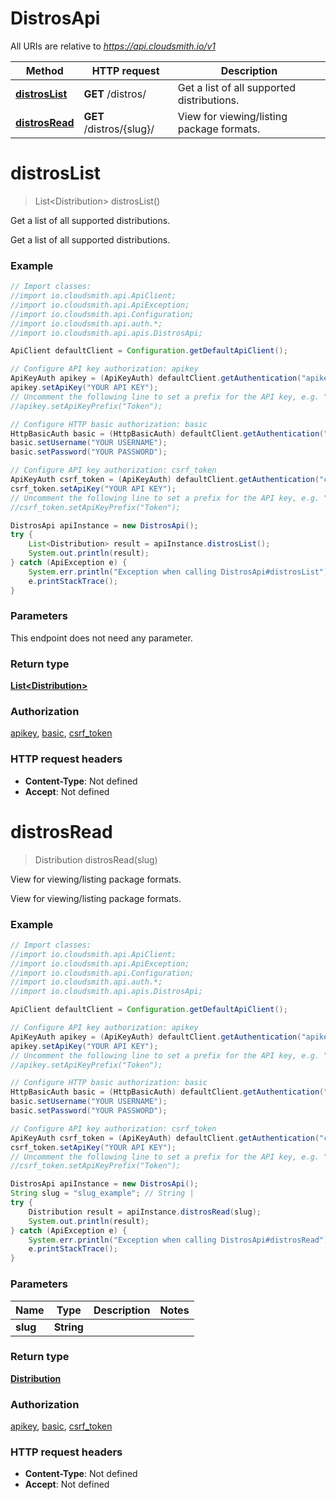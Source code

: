 # DistrosApi

All URIs are relative to *https://api.cloudsmith.io/v1*

Method | HTTP request | Description
------------- | ------------- | -------------
[**distrosList**](DistrosApi.md#distrosList) | **GET** /distros/ | Get a list of all supported distributions.
[**distrosRead**](DistrosApi.md#distrosRead) | **GET** /distros/{slug}/ | View for viewing/listing package formats.


<a name="distrosList"></a>
# **distrosList**
> List&lt;Distribution&gt; distrosList()

Get a list of all supported distributions.

Get a list of all supported distributions.

### Example
```java
// Import classes:
//import io.cloudsmith.api.ApiClient;
//import io.cloudsmith.api.ApiException;
//import io.cloudsmith.api.Configuration;
//import io.cloudsmith.api.auth.*;
//import io.cloudsmith.api.apis.DistrosApi;

ApiClient defaultClient = Configuration.getDefaultApiClient();

// Configure API key authorization: apikey
ApiKeyAuth apikey = (ApiKeyAuth) defaultClient.getAuthentication("apikey");
apikey.setApiKey("YOUR API KEY");
// Uncomment the following line to set a prefix for the API key, e.g. "Token" (defaults to null)
//apikey.setApiKeyPrefix("Token");

// Configure HTTP basic authorization: basic
HttpBasicAuth basic = (HttpBasicAuth) defaultClient.getAuthentication("basic");
basic.setUsername("YOUR USERNAME");
basic.setPassword("YOUR PASSWORD");

// Configure API key authorization: csrf_token
ApiKeyAuth csrf_token = (ApiKeyAuth) defaultClient.getAuthentication("csrf_token");
csrf_token.setApiKey("YOUR API KEY");
// Uncomment the following line to set a prefix for the API key, e.g. "Token" (defaults to null)
//csrf_token.setApiKeyPrefix("Token");

DistrosApi apiInstance = new DistrosApi();
try {
    List<Distribution> result = apiInstance.distrosList();
    System.out.println(result);
} catch (ApiException e) {
    System.err.println("Exception when calling DistrosApi#distrosList");
    e.printStackTrace();
}
```

### Parameters
This endpoint does not need any parameter.

### Return type

[**List&lt;Distribution&gt;**](Distribution.md)

### Authorization

[apikey](../README.md#apikey), [basic](../README.md#basic), [csrf_token](../README.md#csrf_token)

### HTTP request headers

 - **Content-Type**: Not defined
 - **Accept**: Not defined

<a name="distrosRead"></a>
# **distrosRead**
> Distribution distrosRead(slug)

View for viewing/listing package formats.

View for viewing/listing package formats.

### Example
```java
// Import classes:
//import io.cloudsmith.api.ApiClient;
//import io.cloudsmith.api.ApiException;
//import io.cloudsmith.api.Configuration;
//import io.cloudsmith.api.auth.*;
//import io.cloudsmith.api.apis.DistrosApi;

ApiClient defaultClient = Configuration.getDefaultApiClient();

// Configure API key authorization: apikey
ApiKeyAuth apikey = (ApiKeyAuth) defaultClient.getAuthentication("apikey");
apikey.setApiKey("YOUR API KEY");
// Uncomment the following line to set a prefix for the API key, e.g. "Token" (defaults to null)
//apikey.setApiKeyPrefix("Token");

// Configure HTTP basic authorization: basic
HttpBasicAuth basic = (HttpBasicAuth) defaultClient.getAuthentication("basic");
basic.setUsername("YOUR USERNAME");
basic.setPassword("YOUR PASSWORD");

// Configure API key authorization: csrf_token
ApiKeyAuth csrf_token = (ApiKeyAuth) defaultClient.getAuthentication("csrf_token");
csrf_token.setApiKey("YOUR API KEY");
// Uncomment the following line to set a prefix for the API key, e.g. "Token" (defaults to null)
//csrf_token.setApiKeyPrefix("Token");

DistrosApi apiInstance = new DistrosApi();
String slug = "slug_example"; // String | 
try {
    Distribution result = apiInstance.distrosRead(slug);
    System.out.println(result);
} catch (ApiException e) {
    System.err.println("Exception when calling DistrosApi#distrosRead");
    e.printStackTrace();
}
```

### Parameters

Name | Type | Description  | Notes
------------- | ------------- | ------------- | -------------
 **slug** | **String**|  |

### Return type

[**Distribution**](Distribution.md)

### Authorization

[apikey](../README.md#apikey), [basic](../README.md#basic), [csrf_token](../README.md#csrf_token)

### HTTP request headers

 - **Content-Type**: Not defined
 - **Accept**: Not defined

